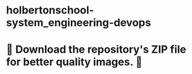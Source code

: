 # holbertonschool-system_engineering-devops
# :rotating_light: Download the repository's ZIP file for better quality images. :rotating_light:
